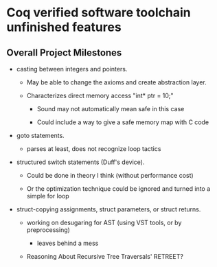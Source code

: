 # Coq verified software toolchain unfinished features

## Overall Project Milestones

-  casting between integers and pointers.

    * May be able to change the axioms and create abstraction layer.

    * Characterizes direct memory access "int* ptr = 10;" 
    
        + Sound may not automatically mean safe in this case

        + Could include a way to give a safe memory map with C code

-  goto statements.

    * parses at least, does not recognize loop tactics

-  structured switch statements (Duff's device).

    * Could be done in theory I think (without performance cost)

    * Or the optimization technique could be ignored and turned into a simple for loop

-   struct-copying assignments, struct parameters, or struct returns.

    * working on desugaring for AST (using VST tools, or by preprocessing)
        + leaves behind a mess
    
    * Reasoning About Recursive Tree Traversals' RETREET?



